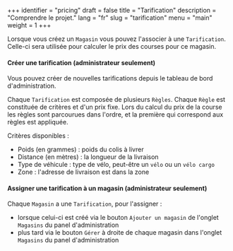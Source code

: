 +++
identifier = "pricing"
draft = false
title = "Tarification"
description = "Comprendre le projet."
lang = "fr"
slug = "tarification"
menu = "main"
weight = 1
+++

Lorsque vous créez un `Magasin` vous pouvez l'associer à une `Tarification`. Celle-ci sera utilisée pour calculer le prix des courses pour ce magasin.

#### Créer une tarification (administrateur seulement)

Vous pouvez créer de nouvelles tarifications depuis le tableau de bord d'administration.

Chaque `Tarification` est composée de plusieurs `Règles`. Chaque `Règle` est constituée de critères et d'un prix fixe. Lors du calcul du prix de la course les règles sont parcourues dans l'ordre, et la première qui correspond aux règles est appliquée.

Critères disponibles :

 * Poids (en grammes) : poids du colis à livrer
 * Distance (en mètres) : la longueur de la livraison
 * Type de véhicule : type de vélo, peut-être un `vélo` ou un `vélo cargo`
 * Zone : l'adresse de livraison est dans la zone

#### Assigner une tarification à un magasin (administrateur seulement)

Chaque `Magasin` a une `Tarification`, pour l'assigner :

 * lorsque celui-ci est créé via le bouton `Ajouter un magasin` de l'onglet `Magasins` du panel d'administration
 * plus tard via le bouton `Gérer` à droite de chaque magasin dans l'onglet `Magasins` du panel d'administration

